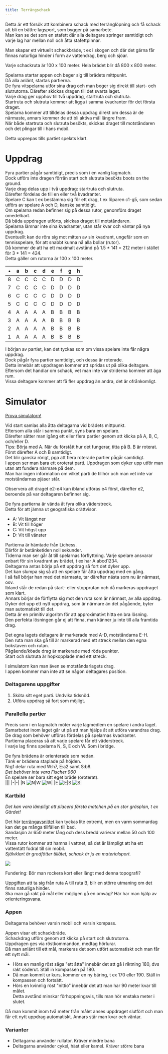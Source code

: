 ```yaml
---
title: Terrängschack
---
```


Detta är ett försök att kombinera schack med terränglöpning och få schack att bli en bättre lagsport, som bygger på samarbete.  
Man kan se det som en stafett där alla deltagare springer samtidigt och varje lag har mellan noll och åtta stafettpinnar.  

Man skapar ett virtuellt schackbräde, t ex i skogen och där det gärna får finnas naturliga hinder i form av vattendrag, berg och sjöar.

Varje schackruta är 100 x 100 meter. Hela brädet blir då 800 x 800 meter.

Spelarna startar appen och beger sig till brädets mittpunkt.  
Då alla anlänt, startas partierna.  
De fyra vitspelarna utför sina drag och man beger sig direkt till start- och slutrutorna. Därefter skickas dragen till det svarta laget.  
Varje drag ger upphov till två uppdrag, startruta och slutruta.  
Startruta och slutruta kommer att ligga i samma kvadranter för det första draget.  
Spelarna kommer att tilldelas dessa uppdrag direkt om dessa är de närmaste, annars kommer de att bli aktiva mål längre fram.  
När både startruta och slutruta besökts, skickas draget till motståndaren och det plingar till i hans mobil.  

Detta upprepas tills partiet spelats klart.

# Uppdrag

Fyra partier pågår samtidigt, precis som i en vanlig lagmatch.  
Dock utförs inte dragen förrän start och slutruta besökts boots on the ground.  
Varje drag delas upp i två uppdrag: startruta och slutruta.  
Därefter fördelas de till en eller två kvadranter.  
Spelare C kan t ex bestämma sig för ett drag, t ex löparen c1-g5, som sedan utförs av spelare A och D, kanske samtidigt.  
Om spelarna redan befinner sig på dessa rutor, genomförs draget omedelbart.  
Då båda uppdragen utförts, skickas draget till motståndaren.  
Spelarna lämnar inte sina kvadranter, utan står kvar och väntar på nya uppdrag.  
Eventuellt kan de röra sig mot mitten av sin kvadrant, ungefär som en tennisspelare, för att snabbt kunna nå alla bollar (rutor).  
Då kommer de att ha ett maximalt avstånd på 1.5 * 141 = 212 meter i stället för 3 * 141 = 424.  
Detta gäller om rutorna är 100 x 100 meter.

|•|a|b|c|d|e|f|g|h|
|-|-|-|-|-|-|-|-|-|
|8|C|C|C|C|D|D|D|D|
|7|C|C|C|C|D|D|D|D|
|6|C|C|C|C|D|D|D|D|
|5|C|C|C|C|D|D|D|D|
|4|A|A|A|A|B|B|B|B|
|3|A|A|A|A|B|B|B|B|
|2|A|A|A|A|B|B|B|B|
|1|A|A|A|A|B|B|B|B|

I början av partiet, kan det tyckas som om vissa spelare inte får några uppdrag.  
Dock pågår fyra partier samtidigt, och dessa är roterade.  
Detta innebär att uppdragen kommer att spridas ut på olika deltagare.  
Eftersom det handlar om schack, vet man inte var striderna kommer att äga rum.  
Vissa deltagare kommer att få fler uppdrag än andra, det är ofrånkomligt.  

# Simulator

[Prova simulatorn!](https://christernilsson.github.io/2025/007-Terrängschack)  

Vid start samlas alla åtta deltagarna vid brädets mittpunkt.  
Eftersom alla står i samma punkt, syns bara en spelare.  
Därefter sätter man igång ett eller flera partier genom att klicka på A, B, C, och/eller D.  
Tips: Börja med A. När du förstått hur det fungerar, titta på B. B är roterat. Först därefter A och B samtidigt.  
Det blir ganska rörigt, pga att flera roterade partier pågår samtidigt.  
I appen ser man bara ett oroterat parti. Uppdragen som dyker upp utför man utan att fundera närmare på dem.  
Man har ingen information om vilket parti de tillhör och man vet inte var motståndarnas pjäser står.  

Observera att draget e2-e4 kan ibland utföras e4 först, därefter e2, beroende på var deltagaren befinner sig.

De fyra partierna är vända åt fyra olika väderstreck.  
Detta för att jämna ut geografiska orättvisor.

* A: Vit längst ner
* B: Vit till höger
* C: Vit högst upp
* D: Vit till vänster

Partierna är hämtade från Lichess.  
Därför är betänketiden noll sekunder.  
Tiderna man ser går åt till spelarnas förflyttning.
Varje spelare ansvarar enbart för sin kvadrant av brädet, t ex har A abcd1234.  
Deltagarna antas börja på ett uppdrag så fort det dyker upp.  
Det kan slumpa sig så att en spelare får åtta uppdrag med en gång.  
I så fall börjar han med det närmaste, tar därefter nästa som nu är närmast, osv.  
Ibland står de redan på start- eller stopprutan och då markeras uppdraget som klart.  
Annars börjar de förflytta sig mot den ruta som är närmast, av alla uppdrag.  
Dyker det upp ett nytt uppdrag, som är närmare än det pågående, byter man automatiskt till det.  
Detta är en primitiv algoritm för att approximativt hitta en bra lösning.  
Den perfekta lösningen går ej att finna, man känner ju inte till alla framtida drag.

Det egna lagets deltagare är markerade med A-D, motståndarna E-H.  
Den ruta man ska gå till är markerad med ett streck mellan den egna bokstaven och rutan.  
Pågående/köade drag är markerade med röda punkter.  
Start och slutruta är hopkopplade med ett streck.  

I simulatorn kan man även se motståndarlagets drag.  
I appen kommer man inte att se någon deltagares position.  

### Deltagarens uppgifter

1. Sköta sitt eget parti. Undvika tidsnöd.
2. Utföra uppdrag så fort som möjligt.

### Parallella partier

Precis som i en lagmatch möter varje lagmedlem en spelare i andra laget.  
Samarbetet inom laget går ut på att man hjälps åt att utföra varandras drag.  
De drag som behöver utföras fördelas på spelarnas kvadranter.  
Partierna placeras så att varje spelare får ett väderstreck.  
I varje lag finns spelarna N, S, E och W. Som i bridge.

De fyra brädena är orienterade som nedan.  
Tänk er brädena staplade på höjden.  
N:g1 delar ruta med W:h7, E:a2 samt S:b8.  
*Det behöver inte vara Fischer 960*  
En spelare ser bara sitt eget bräde (oroterat).  
|||
|-|-|
|N ![N](N.png)|W ![W](W.png)|
|E ![E](E.png)|S ![S](S.png)|

### Kartbild

*Det kan vara lämpligt att placera första matchen på en stor gräsplan, t ex Gärdet!*  

Det här [terrängavsnittet](https://minkarta.lantmateriet.se/plats/3006/v2.0/?e=681858&n=6575132&z=12&mapprofile=karta&layers=%5B%5B%223%22%5D%2C%5B%221%22%5D%5D) kan tyckas lite extremt, men en varm sommardag kan det ge många tillfällen till bad.  
Sandasjön är 650 meter lång och dess bredd varierar mellan 50 och 100 meter.  
Vissa rutor kommer att hamna i vattnet, så det är lämpligt att ha ett vattentätt fodral till sin mobil.  
*Självklart är grodfötter tillåtet, schack är ju en materialsport.*

![](Screenshot.png)

Fundering: Bör man rockera kort eller långt med denna topografi?

Uppgiften att ta sig från ruta A till ruta B, blir en större utmaning om det finns naturliga hinder.  
Ska man gå rakt på mål eller möjligen gå en omväg? Här har man hjälp av orienteringsvana.

### Appen

Deltagarna behöver varsin mobil och varsin kompass.  

Appen visar ett schackbräde.   
Schackdrag utförs genom att klicka på start och slutrutorna.  
Uppdragen ges via röstkommandon, medtag hörlurar.  
Då man anlänt till ett mål, markeras det som utfört automatiskt och man får ett nytt mål.  

* Hörs en manlig röst säga "ett åtta" innebär det att gå i riktning 180, dvs rakt söderut. Ställ in kompassen på 180.  
* Då man kommit ur kurs, kommer en ny bäring, t ex 170 eller 190. Ställ in kompassen och fortsätt.  
* Hörs en kvinnlig röst "nittio" innebär det att man har 90 meter kvar till målet.  
Detta avstånd minskar förhoppningsvis, tills man hör enstaka meter i slutet.  

Då man kommit inom två meter från målet anses uppdraget slutfört och man får ett nytt uppdrag automatiskt. Annars står man kvar och väntar.  

### Varianter

* Deltagarna använder rullator. Kräver mindre bana
* Deltagarna använder cykel, häst eller kamel. Kräver större bana
